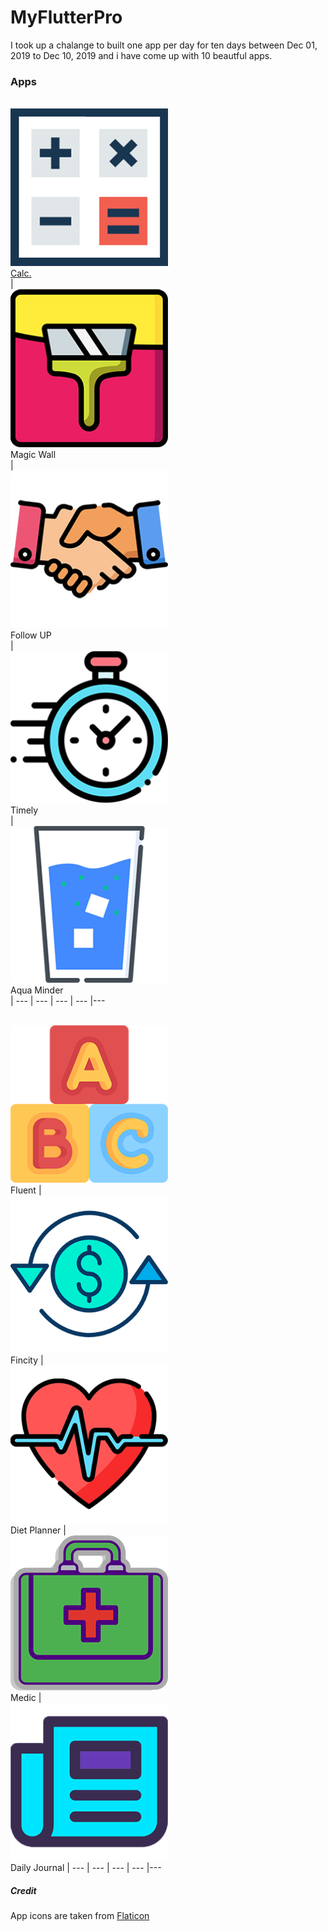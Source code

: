 # MyFlutterPro

I took up a chalange to built one app per day for ten days between Dec 01, 2019 to Dec 10, 2019 and i have come up with 10 beautful apps.


### Apps

<br/> [<img src="https://raw.githubusercontent.com/VamsiSmart/MyFlutterPro/assets/assets/1.png" alt="drawing" width = "50%"/> <br/> Calc.](https://github.com/VamsiSmart/MyFlutterPro/tree/assets/calculator) <br/>|
<br/> <img src="https://raw.githubusercontent.com/VamsiSmart/MyFlutterPro/assets/assets/2.png" alt="drawing" width = "50%"/> <br/> Magic Wall <br/>| 
<br/> <img src="https://raw.githubusercontent.com/VamsiSmart/MyFlutterPro/assets/assets/3.png" alt="drawing" width = "50%"/> <br/> Follow UP <br/>| 
<br/> <img src="https://raw.githubusercontent.com/VamsiSmart/MyFlutterPro/assets/assets/4.png" alt="drawing" width = "50%"/> <br/> Timely <br/>| 
<br/> <img src="https://raw.githubusercontent.com/VamsiSmart/MyFlutterPro/assets/assets/5.png" alt="drawing" width = "50%"/> <br/> Aqua Minder <br/>|
--- | --- | --- | --- |--- 

<br/> <img src="https://raw.githubusercontent.com/VamsiSmart/MyFlutterPro/assets/assets/6.png" alt="drawing" width = "50%"/> <br/> Fluent |
<br/> <img src="https://raw.githubusercontent.com/VamsiSmart/MyFlutterPro/assets/assets/7.png" alt="drawing" width = "50%"/> <br/> Fincity | 
<br/> <img src="https://raw.githubusercontent.com/VamsiSmart/MyFlutterPro/assets/assets/8.png" alt="drawing" width = "50%"/> <br/> Diet Planner | 
<br/> <img src="https://raw.githubusercontent.com/VamsiSmart/MyFlutterPro/assets/assets/9.png" alt="drawing" width = "50%"/> <br/> Medic | 
<br/> <img src="https://raw.githubusercontent.com/VamsiSmart/MyFlutterPro/assets/assets/10.png" alt="drawing" width = "50%"/> <br/> Daily Journal |
--- | --- | --- | --- |--- 



##### Credit
App icons are taken from [Flaticon](https://www.flaticon.com/)
